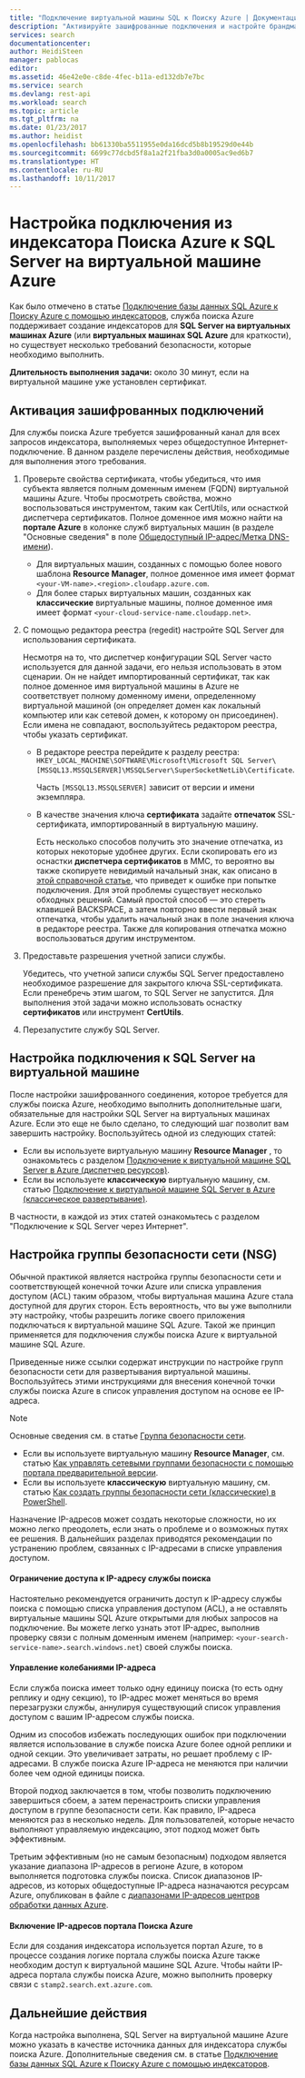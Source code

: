 ```yaml
---
title: "Подключение виртуальной машины SQL к Поиску Azure | Документация Майкрософт"
description: "Активируйте зашифрованные подключения и настройте брандмауэр, чтобы разрешить подключения к SQL Server на виртуальной машине Azure из индексатора Поиска Azure."
services: search
documentationcenter: 
author: HeidiSteen
manager: pablocas
editor: 
ms.assetid: 46e42e0e-c8de-4fec-b11a-ed132db7e7bc
ms.service: search
ms.devlang: rest-api
ms.workload: search
ms.topic: article
ms.tgt_pltfrm: na
ms.date: 01/23/2017
ms.author: heidist
ms.openlocfilehash: bb61330ba5511955e0da16dcd5b8b19529d0e44b
ms.sourcegitcommit: 6699c77dcbd5f8a1a2f21fba3d0a0005ac9ed6b7
ms.translationtype: HT
ms.contentlocale: ru-RU
ms.lasthandoff: 10/11/2017
---
```

# <a name="configure-a-connection-from-an-azure-search-indexer-to-sql-server-on-an-azure-vm"></a>Настройка подключения из индексатора Поиска Azure к SQL Server на виртуальной машине Azure
Как было отмечено в статье [Подключение базы данных SQL Azure к Поиску Azure с помощью индексаторов](search-howto-connecting-azure-sql-database-to-azure-search-using-indexers.md#faq), служба поиска Azure поддерживает создание индексаторов для **SQL Server на виртуальных машинах Azure** (или **виртуальных машинах SQL Azure** для краткости), но существует несколько требований безопасности, которые необходимо выполнить. 

**Длительность выполнения задачи:** около 30 минут, если на виртуальной машине уже установлен сертификат.

## <a name="enable-encrypted-connections"></a>Активация зашифрованных подключений
Для службы поиска Azure требуется зашифрованный канал для всех запросов индексатора, выполняемых через общедоступное Интернет-подключение. В данном разделе перечислены действия, необходимые для выполнения этого требования.

1. Проверьте свойства сертификата, чтобы убедиться, что имя субъекта является полным доменным именем (FQDN) виртуальной машины Azure. Чтобы просмотреть свойства, можно воспользоваться инструментом, таким как CertUtils, или оснасткой диспетчера сертификатов. Полное доменное имя можно найти на **портале Azure** в колонке служб виртуальных машин (в разделе "Основные сведения" в поле [Общедоступный IP-адрес/Метка DNS-имени](https://portal.azure.com/)).
   
   * Для виртуальных машин, созданных с помощью более нового шаблона **Resource Manager**, полное доменное имя имеет формат `<your-VM-name>.<region>.cloudapp.azure.com`. 
   * Для более старых виртуальных машин, созданных как **классические** виртуальные машины, полное доменное имя имеет формат `<your-cloud-service-name.cloudapp.net>`. 
2. С помощью редактора реестра (regedit) настройте SQL Server для использования сертификата. 
   
    Несмотря на то, что диспетчер конфигурации SQL Server часто используется для данной задачи, его нельзя использовать в этом сценарии. Он не найдет импортированный сертификат, так как полное доменное имя виртуальной машины в Azure не соответствует полному доменному имени, определенному виртуальной машиной (он определяет домен как локальный компьютер или как сетевой домен, к которому он присоединен). Если имена не совпадают, воспользуйтесь редактором реестра, чтобы указать сертификат.
   
   * В редакторе реестра перейдите к разделу реестра: `HKEY_LOCAL_MACHINE\SOFTWARE\Microsoft\Microsoft SQL Server\[MSSQL13.MSSQLSERVER]\MSSQLServer\SuperSocketNetLib\Certificate`.
     
     Часть `[MSSQL13.MSSQLSERVER]` зависит от версии и имени экземпляра. 
   * В качестве значения ключа **сертификата** задайте **отпечаток** SSL-сертификата, импортированный в виртуальную машину.
     
     Есть несколько способов получить это значение отпечатка, из которых некоторые удобнее других. Если скопировать его из оснастки **диспетчера сертификатов** в MMC, то вероятно вы также скопируете невидимый начальный знак, как описано в [этой справочной статье](https://support.microsoft.com/kb/2023869/), что приведет к ошибке при попытке подключения. Для этой проблемы существует несколько обходных решений. Самый простой способ — это стереть клавишей BACKSPACE, а затем повторно ввести первый знак отпечатка, чтобы удалить начальный знак в поле значения ключа в редакторе реестра. Также для копирования отпечатка можно воспользоваться другим инструментом.
3. Предоставьте разрешения учетной записи службы. 
   
    Убедитесь, что учетной записи службы SQL Server предоставлено необходимое разрешение для закрытого ключа SSL-сертификата. Если пренебречь этим шагом, то SQL Server не запустится. Для выполнения этой задачи можно использовать оснастку **сертификатов** или инструмент **CertUtils**.
4. Перезапустите службу SQL Server.

## <a name="configure-sql-server-connectivity-in-the-vm"></a>Настройка подключения к SQL Server на виртуальной машине
После настройки зашифрованного соединения, которое требуется для службы поиска Azure, необходимо выполнить дополнительные шаги, обязательные для настройки SQL Server на виртуальных машинах Azure. Если это еще не было сделано, то следующий шаг позволит вам завершить настройку. Воспользуйтесь одной из следующих статей:

* Если вы используете виртуальную машину **Resource Manager** , то ознакомьтесь с разделом [Подключение к виртуальной машине SQL Server в Azure (диспетчер ресурсов)](../virtual-machines/windows/sql/virtual-machines-windows-sql-connect.md). 
* Если вы используете **классическую** виртуальную машину, см. статью [Подключение к виртуальной машине SQL Server в Azure (классическое развертывание)](../virtual-machines/windows/classic/sql-connect.md).

В частности, в каждой из этих статей ознакомьтесь с разделом "Подключение к SQL Server через Интернет".

## <a name="configure-the-network-security-group-nsg"></a>Настройка группы безопасности сети (NSG)
Обычной практикой является настройка группы безопасности сети и соответствующей конечной точки Azure или списка управления доступом (ACL) таким образом, чтобы виртуальная машина Azure стала доступной для других сторон. Есть вероятность, что вы уже выполнили эту настройку, чтобы разрешить логике своего приложения подключаться к виртуальной машине SQL Azure. Такой же принцип применяется для подключения службы поиска Azure к виртуальной машине SQL Azure. 

Приведенные ниже ссылки содержат инструкции по настройке групп безопасности сети для развертывания виртуальной машины. Воспользуйтесь этими инструкциями для внесения конечной точки службы поиска Azure в список управления доступом на основе ее IP-адреса.

> [!NOTE]
> Основные сведения см. в статье [Группа безопасности сети](../virtual-network/virtual-networks-nsg.md).
> 
> 

* Если вы используете виртуальную машину **Resource Manager**, см. статью [Как управлять сетевыми группами безопасности с помощью портала предварительной версии](../virtual-network/virtual-networks-create-nsg-arm-pportal.md). 
* Если вы используете **классическую** виртуальную машину, см. статью [Как создать группы безопасности сети (классические) в PowerShell](../virtual-network/virtual-networks-create-nsg-classic-ps.md).

Назначение IP-адресов может создать некоторые сложности, но их можно легко преодолеть, если знать о проблеме и о возможных путях ее решения. В дальнейших разделах приводятся рекомендации по устранению проблем, связанных с IP-адресами в списке управления доступом.

#### <a name="restrict-access-to-the-search-service-ip-address"></a>Ограничение доступа к IP-адресу службы поиска
Настоятельно рекомендуется ограничить доступ к IP-адресу службы поиска с помощью списка управления доступом (ACL), а не оставлять виртуальные машины SQL Azure открытыми для любых запросов на подключение. Вы можете легко узнать этот IP-адрес, выполнив проверку связи с полным доменным именем (например: `<your-search-service-name>.search.windows.net`) своей службы поиска.

#### <a name="managing-ip-address-fluctuations"></a>Управление колебаниями IP-адреса
Если служба поиска имеет только одну единицу поиска (то есть одну реплику и одну секцию), то IP-адрес может меняться во время перезагрузки службы, аннулируя существующий список управления доступом с вашим IP-адресом службы поиска.

Одним из способов избежать последующих ошибок при подключении является использование в службе поиска Azure более одной реплики и одной секции. Это увеличивает затраты, но решает проблему с IP-адресами. В службе поиска Azure IP-адреса не меняются при наличии более чем одной единицы поиска.

Второй подход заключается в том, чтобы позволить подключению завершиться сбоем, а затем перенастроить списки управления доступом в группе безопасности сети. Как правило, IP-адреса меняются раз в несколько недель. Для пользователей, которые нечасто выполняют управляемую индексацию, этот подход может быть эффективным.

Третьим эффективным (но не самым безопасным) подходом является указание диапазона IP-адресов в регионе Azure, в котором выполняется подготовка службы поиска. Список диапазонов IP-адресов, из которых общедоступные IP-адреса назначаются ресурсам Azure, опубликован в файле с [диапазонами IP-адресов центров обработки данных Azure](https://www.microsoft.com/download/details.aspx?id=41653). 

#### <a name="include-the-azure-search-portal-ip-addresses"></a>Включение IP-адресов портала Поиска Azure
Если для создания индексатора используется портал Azure, то в процессе создания логике портала службы поиска Azure также необходим доступ к виртуальной машине SQL Azure. Чтобы найти IP-адреса портала службы поиска Azure, можно выполнить проверку связи с `stamp2.search.ext.azure.com`.

## <a name="next-steps"></a>Дальнейшие действия
Когда настройка выполнена, SQL Server на виртуальной машине Azure можно указать в качестве источника данных для индексатора службы поиска Azure. Дополнительные сведения см. в статье [Подключение базы данных SQL Azure к Поиску Azure с помощью индексаторов](search-howto-connecting-azure-sql-database-to-azure-search-using-indexers.md).


